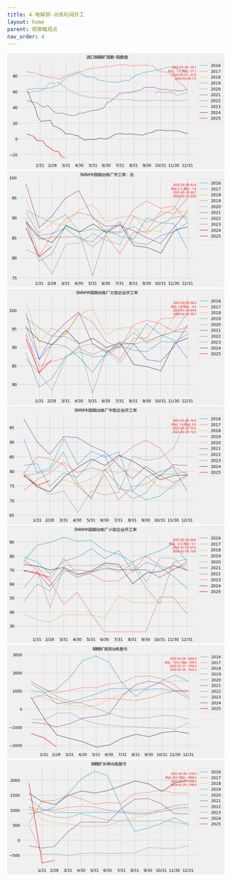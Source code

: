 ```yaml
---
title: 4.电解铜-冶炼利润开工
layout: home
parent: 铜策略观点
nav_order: 4
---
```



<img src="Charts/%E8%BF%9B%E5%8F%A3%E9%93%9C%E7%B2%BE%E7%9F%BF%E6%8C%87%E6%95%B0-%E6%8C%87%E6%95%B0%E5%80%BC.png" alt="总开工">

<img src="Charts/SMM%E4%B8%AD%E5%9B%BD%E9%93%9C%E5%86%B6%E7%82%BC%E5%8E%82%E5%BC%80%E5%B7%A5%E7%8E%87%EF%BC%9A%E6%80%BB.png" alt="总开工">

<img src="Charts/SMM%E4%B8%AD%E5%9B%BD%E9%93%9C%E5%86%B6%E7%82%BC%E5%8E%82%E5%A4%A7%E5%9E%8B%E4%BC%81%E4%B8%9A%E5%BC%80%E5%B7%A5%E7%8E%87.png" alt="大厂开工">

<img src="Charts/SMM%E4%B8%AD%E5%9B%BD%E9%93%9C%E5%86%B6%E7%82%BC%E5%8E%82%E4%B8%AD%E5%9E%8B%E4%BC%81%E4%B8%9A%E5%BC%80%E5%B7%A5%E7%8E%87.png" alt="中厂开工">

<img src="Charts/SMM%E4%B8%AD%E5%9B%BD%E9%93%9C%E5%86%B6%E7%82%BC%E5%8E%82%E5%B0%8F%E5%9E%8B%E4%BC%81%E4%B8%9A%E5%BC%80%E5%B7%A5%E7%8E%87.png" alt="小厂开工">

<img src="Charts/%E9%93%9C%E7%B2%BE%E7%9F%BF%E7%8E%B0%E8%B4%A7%E5%86%B6%E7%82%BC%E7%9B%88%E4%BA%8F.png" alt="冶炼现货盈亏">

<img src="Charts/%E9%93%9C%E7%B2%BE%E7%9F%BF%E9%95%BF%E5%8D%95%E5%86%B6%E7%82%BC%E7%9B%88%E4%BA%8F.png" alt="冶炼长单盈亏">